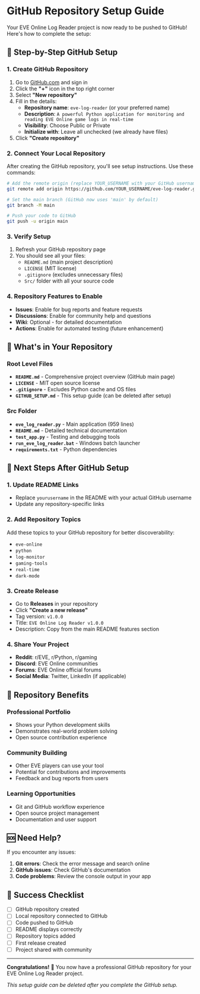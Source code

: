 # GitHub Repository Setup Guide

Your EVE Online Log Reader project is now ready to be pushed to GitHub! Here's how to complete the setup:

## 🚀 **Step-by-Step GitHub Setup**

### **1. Create GitHub Repository**
1. Go to [GitHub.com](https://github.com) and sign in
2. Click the **"+"** icon in the top right corner
3. Select **"New repository"**
4. Fill in the details:
   - **Repository name**: `eve-log-reader` (or your preferred name)
   - **Description**: `A powerful Python application for monitoring and reading EVE Online game logs in real-time`
   - **Visibility**: Choose Public or Private
   - **Initialize with**: Leave all unchecked (we already have files)
5. Click **"Create repository"**

### **2. Connect Your Local Repository**
After creating the GitHub repository, you'll see setup instructions. Use these commands:

```bash
# Add the remote origin (replace YOUR_USERNAME with your GitHub username)
git remote add origin https://github.com/YOUR_USERNAME/eve-log-reader.git

# Set the main branch (GitHub now uses 'main' by default)
git branch -M main

# Push your code to GitHub
git push -u origin main
```

### **3. Verify Setup**
1. Refresh your GitHub repository page
2. You should see all your files:
   - `README.md` (main project description)
   - `LICENSE` (MIT license)
   - `.gitignore` (excludes unnecessary files)
   - `Src/` folder with all your source code

### **4. Repository Features to Enable**
- **Issues**: Enable for bug reports and feature requests
- **Discussions**: Enable for community help and questions
- **Wiki**: Optional - for detailed documentation
- **Actions**: Enable for automated testing (future enhancement)

## 📁 **What's in Your Repository**

### **Root Level Files**
- **`README.md`** - Comprehensive project overview (GitHub main page)
- **`LICENSE`** - MIT open source license
- **`.gitignore`** - Excludes Python cache and OS files
- **`GITHUB_SETUP.md`** - This setup guide (can be deleted after setup)

### **Src Folder**
- **`eve_log_reader.py`** - Main application (959 lines)
- **`README.md`** - Detailed technical documentation
- **`test_app.py`** - Testing and debugging tools
- **`run_eve_log_reader.bat`** - Windows batch launcher
- **`requirements.txt`** - Python dependencies

## 🔧 **Next Steps After GitHub Setup**

### **1. Update README Links**
- Replace `yourusername` in the README with your actual GitHub username
- Update any repository-specific links

### **2. Add Repository Topics**
Add these topics to your GitHub repository for better discoverability:
- `eve-online`
- `python`
- `log-monitor`
- `gaming-tools`
- `real-time`
- `dark-mode`

### **3. Create Release**
- Go to **Releases** in your repository
- Click **"Create a new release"**
- Tag version: `v1.0.0`
- Title: `EVE Online Log Reader v1.0.0`
- Description: Copy from the main README features section

### **4. Share Your Project**
- **Reddit**: r/EVE, r/Python, r/gaming
- **Discord**: EVE Online communities
- **Forums**: EVE Online official forums
- **Social Media**: Twitter, LinkedIn (if applicable)

## 🌟 **Repository Benefits**

### **Professional Portfolio**
- Shows your Python development skills
- Demonstrates real-world problem solving
- Open source contribution experience

### **Community Building**
- Other EVE players can use your tool
- Potential for contributions and improvements
- Feedback and bug reports from users

### **Learning Opportunities**
- Git and GitHub workflow experience
- Open source project management
- Documentation and user support

## 🆘 **Need Help?**

If you encounter any issues:
1. **Git errors**: Check the error message and search online
2. **GitHub issues**: Check GitHub's documentation
3. **Code problems**: Review the console output in your app

## 🎯 **Success Checklist**

- [ ] GitHub repository created
- [ ] Local repository connected to GitHub
- [ ] Code pushed to GitHub
- [ ] README displays correctly
- [ ] Repository topics added
- [ ] First release created
- [ ] Project shared with community

---

**Congratulations!** 🎉 You now have a professional GitHub repository for your EVE Online Log Reader project.

*This setup guide can be deleted after you complete the GitHub setup.*
